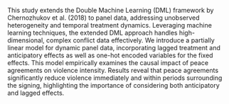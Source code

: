 This study extends the Double Machine Learning (DML) framework by Chernozhukov et al. (2018) to panel data, addressing unobserved heterogeneity and temporal treatment dynamics. Leveraging machine learning techniques, the extended DML approach handles high-dimensional, complex conflict data effectively. 
We introduce a partially linear model for dynamic panel data, incorporating lagged treatment and anticipatory effects as well as one-hot encoded variables for the fixed effects. This model empirically examines the causal impact of peace agreements on violence intensity. Results reveal that peace agreements significantly reduce violence immediately and within periods surrounding the signing, highlighting the importance of considering both anticipatory and lagged effects.
